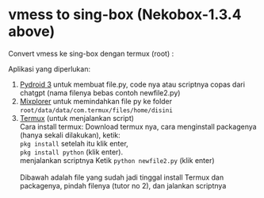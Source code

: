 # vmess to sing-box (Nekobox-1.3.4 above)
Convert vmess ke sing-box dengan termux (root) :

Aplikasi yang diperlukan:
1. [Pydroid 3](https://play.google.com/store/apps/details?id=ru.iiec.pydroid3)
   untuk membuat file.py, code nya atau scriptnya copas dari chatgpt (nama filenya bebas contoh newfile2.py)
2. [Mixplorer](https://t.me/c/2099749858/39/774) untuk memindahkan file py ke folder ```root/data/data/com.termux/files/home/disini```
3. [Termux](https://github.com/termux/termux-app/releases) (untuk menjalankan script) <br>
Cara install termux:
Download termux nya, cara menginstall packagenya (hanya sekali dilakukan), ketik: <br> ```pkg install``` setelah itu klik enter, <br> ```pkg install python```
(klik enter). <br>
menjalankan scriptnya Ketik 
```python newfile2.py``` (klik enter) <br><br> Dibawah adalah file yang sudah jadi tinggal install Termux dan packagenya, pindah filenya (tutor no 2),  dan jalankan scriptnya
